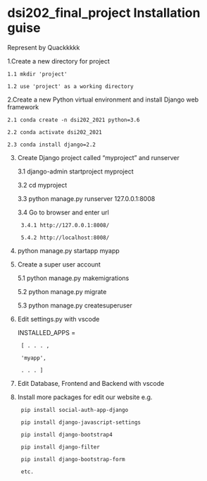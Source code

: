 # dsi202_final_project Installation guise
Represent by Quackkkkk

1.Create a new directory for project

    1.1 mkdir 'project'
    
    1.2 use 'project' as a working directory

2.Create a new Python virtual environment and install Django web framework

    2.1 conda create -n dsi202_2021 python=3.6
    
    2.2 conda activate dsi202_2021
    
    2.3 conda install django=2.2

3. Create Django project called “myproject” and runserver

    3.1 django-admin startproject myproject
   
    3.2 cd myproject
    
    3.3 python manage.py runserver 127.0.0.1:8008
    
    3.4 Go to browser and enter url
    
        3.4.1 http://127.0.0.1:8008/
        
        5.4.2 http://localhost:8008/

4. python manage.py startapp myapp

5. Create a super user account

    5.1 python manage.py makemigrations
   
    5.2 python manage.py migrate
    
    5.3 python manage.py createsuperuser

6. Edit settings.py with vscode

    INSTALLED_APPS = 
        
        [ . . . ,

        'myapp',

        . . . ]

7. Edit Database, Frontend and Backend with vscode

8. Install more packages for edit our website e.g.

        pip install social-auth-app-django

        pip install django-javascript-settings

        pip install django-bootstrap4

        pip install django-filter

        pip install django-bootstrap-form

        etc.
